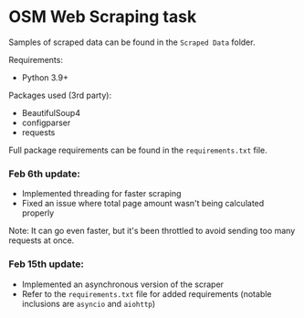 # OSM Web Scraping task
Samples of scraped data can be found in the `Scraped Data` folder.

Requirements:  
* Python 3.9+

Packages used (3rd party):
* BeautifulSoup4
* configparser
* requests

Full package requirements can be found in the `requirements.txt` file.


### Feb 6th update:
* Implemented threading for faster scraping
* Fixed an issue where total page amount wasn't being calculated properly 

Note: It can go even faster, but it's been throttled to avoid sending too many requests at once.

### Feb 15th update:
* Implemented an asynchronous version of the scraper
* Refer to the `requirements.txt` file for added requirements (notable inclusions are `asyncio` and `aiohttp`)